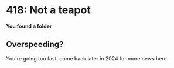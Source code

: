 # 418: Not a teapot

__You found a folder__

## Overspeeding?

You're going too fast, come back later in 2024 for more news here.